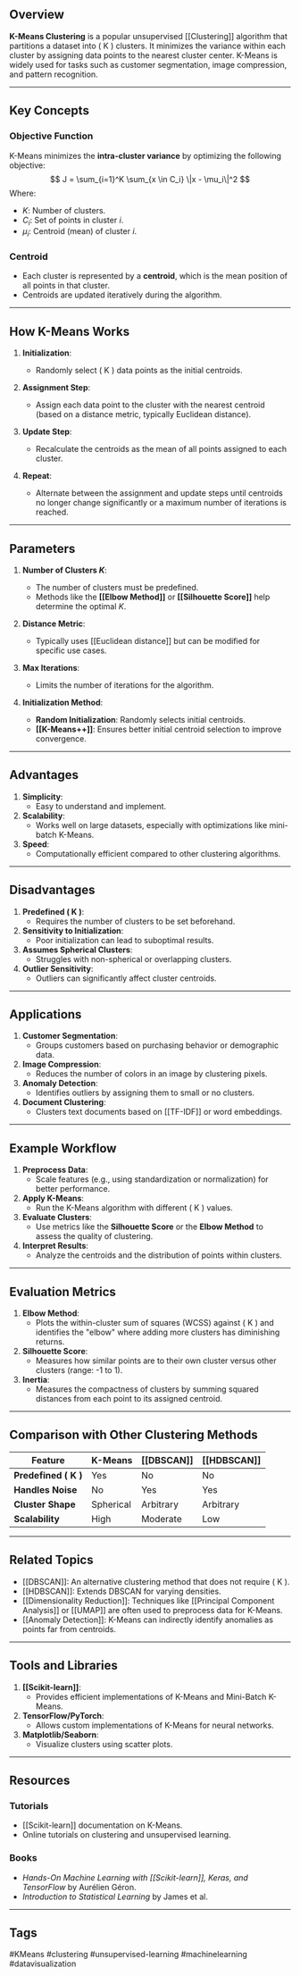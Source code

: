 ## Overview
**K-Means Clustering** is a popular unsupervised [[Clustering]] algorithm that partitions a dataset into \( K \) clusters. It minimizes the variance within each cluster by assigning data points to the nearest cluster center. K-Means is widely used for tasks such as customer segmentation, image compression, and pattern recognition.

---

## Key Concepts

### Objective Function
K-Means minimizes the **intra-cluster variance** by optimizing the following objective:
$$
J = \sum_{i=1}^K \sum_{x \in C_i} \|x - \mu_i\|^2
$$
Where:
- $K$: Number of clusters.
- $C_i$: Set of points in cluster $i$.
- $\mu_i$: Centroid (mean) of cluster $i$.

### Centroid
- Each cluster is represented by a **centroid**, which is the mean position of all points in that cluster.
- Centroids are updated iteratively during the algorithm.

---

## How K-Means Works

1. **Initialization**:
   - Randomly select \( K \) data points as the initial centroids.

2. **Assignment Step**:
   - Assign each data point to the cluster with the nearest centroid (based on a distance metric, typically Euclidean distance).

3. **Update Step**:
   - Recalculate the centroids as the mean of all points assigned to each cluster.

4. **Repeat**:
   - Alternate between the assignment and update steps until centroids no longer change significantly or a maximum number of iterations is reached.

---

## Parameters

1. **Number of Clusters $K$**:
   - The number of clusters must be predefined.
   - Methods like the **[[Elbow Method]]** or **[[Silhouette Score]]** help determine the optimal $K$.

2. **Distance Metric**:
   - Typically uses [[Euclidean distance]] but can be modified for specific use cases.

3. **Max Iterations**:
   - Limits the number of iterations for the algorithm.

4. **Initialization Method**:
   - **Random Initialization**: Randomly selects initial centroids.
   - **[[K-Means++]]**: Ensures better initial centroid selection to improve convergence.

---

## Advantages

1. **Simplicity**:
   - Easy to understand and implement.
2. **Scalability**:
   - Works well on large datasets, especially with optimizations like mini-batch K-Means.
3. **Speed**:
   - Computationally efficient compared to other clustering algorithms.

---

## Disadvantages

1. **Predefined \( K \)**:
   - Requires the number of clusters to be set beforehand.
2. **Sensitivity to Initialization**:
   - Poor initialization can lead to suboptimal results.
3. **Assumes Spherical Clusters**:
   - Struggles with non-spherical or overlapping clusters.
4. **Outlier Sensitivity**:
   - Outliers can significantly affect cluster centroids.

---

## Applications

1. **Customer Segmentation**:
   - Groups customers based on purchasing behavior or demographic data.
2. **Image Compression**:
   - Reduces the number of colors in an image by clustering pixels.
3. **Anomaly Detection**:
   - Identifies outliers by assigning them to small or no clusters.
4. **Document Clustering**:
   - Clusters text documents based on [[TF-IDF]] or word embeddings.

---

## Example Workflow

1. **Preprocess Data**:
   - Scale features (e.g., using standardization or normalization) for better performance.
2. **Apply K-Means**:
   - Run the K-Means algorithm with different \( K \) values.
3. **Evaluate Clusters**:
   - Use metrics like the **Silhouette Score** or the **Elbow Method** to assess the quality of clustering.
4. **Interpret Results**:
   - Analyze the centroids and the distribution of points within clusters.

---

## Evaluation Metrics

1. **Elbow Method**:
   - Plots the within-cluster sum of squares (WCSS) against \( K \) and identifies the "elbow" where adding more clusters has diminishing returns.
2. **Silhouette Score**:
   - Measures how similar points are to their own cluster versus other clusters (range: -1 to 1).
3. **Inertia**:
   - Measures the compactness of clusters by summing squared distances from each point to its assigned centroid.

---

## Comparison with Other Clustering Methods

| Feature                | K-Means   | [[DBSCAN]] | [[HDBSCAN]] |
| ---------------------- | --------- | ---------- | ----------- |
| **Predefined \( K \)** | Yes       | No         | No          |
| **Handles Noise**      | No        | Yes        | Yes         |
| **Cluster Shape**      | Spherical | Arbitrary  | Arbitrary   |
| **Scalability**        | High      | Moderate   | Low         |

---

## Related Topics

- [[DBSCAN]]: An alternative clustering method that does not require \( K \).
- [[HDBSCAN]]: Extends DBSCAN for varying densities.
- [[Dimensionality Reduction]]: Techniques like [[Principal Component Analysis]] or [[UMAP]] are often used to preprocess data for K-Means.
- [[Anomaly Detection]]: K-Means can indirectly identify anomalies as points far from centroids.

---

## Tools and Libraries

1. **[[Scikit-learn]]**:
   - Provides efficient implementations of K-Means and Mini-Batch K-Means.
2. **TensorFlow/PyTorch**:
   - Allows custom implementations of K-Means for neural networks.
3. **Matplotlib/Seaborn**:
   - Visualize clusters using scatter plots.

---

## Resources

### Tutorials
- [[Scikit-learn]] documentation on K-Means.
- Online tutorials on clustering and unsupervised learning.

### Books
- *Hands-On Machine Learning with [[Scikit-learn]], Keras, and TensorFlow* by Aurélien Géron.
- *Introduction to Statistical Learning* by James et al.

---

## Tags
#KMeans #clustering #unsupervised-learning #machinelearning #datavisualization